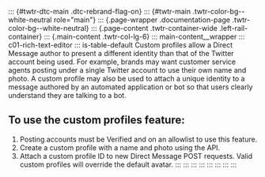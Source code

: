 ::: {#twtr-dtc-main .dtc-rebrand-flag-on}
::: {#twtr-main .twtr-color-bg--white-neutral role="main"}
::: {.page-wrapper .documentation-page .twtr-color-bg--white-neutral}
::: {.page-content .twtr-container-wide .left-rail-container}
::: {.main-content .twtr-col-lg-6}
::: main-content__wrapper
::: c01-rich-text-editor
::: is-table-default
Custom profiles allow a Direct Message author to present a different
identity than that of the Twitter account being used. For example,
brands may want customer service agents posting under a single Twitter
account to use their own name and photo. A custom profile may also be
used to attach a unique identity to a message authored by an automated
application or bot so that users clearly understand they are talking to
a bot.

## To use the custom profiles feature:

1.  Posting accounts must be Verified and on an allowlist to use this
    feature.
2.  Create a custom profile with a name and photo using the API.
3.  Attach a custom profile ID to new Direct Message POST requests.
    Valid custom profiles will override the default avatar.
:::
:::
:::
:::
:::
:::
:::
:::
